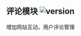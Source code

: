 ## 评论模块 ![version](https://img.shields.io/github/release/ztbcms/ztbcms-Comments.svg?maxAge=36000)

增加网站互动，用户评论管理

